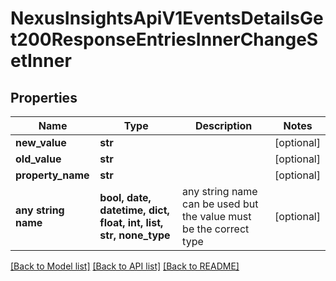 # NexusInsightsApiV1EventsDetailsGet200ResponseEntriesInnerChangeSetInner


## Properties
Name | Type | Description | Notes
------------ | ------------- | ------------- | -------------
**new_value** | **str** |  | [optional] 
**old_value** | **str** |  | [optional] 
**property_name** | **str** |  | [optional] 
**any string name** | **bool, date, datetime, dict, float, int, list, str, none_type** | any string name can be used but the value must be the correct type | [optional]

[[Back to Model list]](../README.md#documentation-for-models) [[Back to API list]](../README.md#documentation-for-api-endpoints) [[Back to README]](../README.md)


